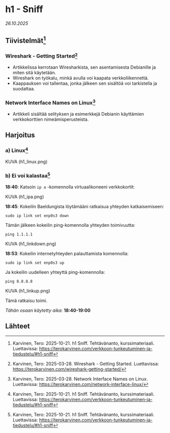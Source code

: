 # h1 - Sniff

*26.10.2025*

## Tiivistelmät[^1]

### Wireshark - Getting Started[^2]

- Artikkelissa kerrotaan Wiresharkista, sen asentamisesta Debianille ja miten sitä käytetään.
- Wireshark on työkalu, minkä avulla voi kaapata verkkoliikennettä.
- Kaappauksen voi tallentaa, jonka jälkeen sen sisältöä voi tarkistella ja suodattaa.

### Network Interface Names on Linux[^3]

- Artikkeli sisältää selityksen ja esimerkkejä Debianin käyttämien verkkokorttien nimeämisperusteista.


## Harjoitus

### a) Linux[^1]

KUVA (h1_linux.png)

### b) Ei voi kalastaa[^1]

**18:40**: Katsoin ```ip a``` -komennolla virtuaalikoneeni verkkokortit: 

KUVA (h1_ipa.png)

**18:45**: Kokeilin Baeldungista löytämääni ratkaisua yhteyden katkaisemiseen: 

```sudo ip link set enp0s3 down```

Tämän jälkeen kokeilin ping-komennolla yhteyden toimivuutta: 

```ping 1.1.1.1```

KUVA (h1_linkdown.png)

**18:53**: Kokeilin internetyhteyden palauttamista komennolla: 

```sudo ip link set enp0s3 up```

Ja kokeilin uudelleen yhteyttä ping-komennolla: 

```ping 8.8.8.8```

KUVA (h1_linkup.png)

Tämä ratkaisu toimi. 

*Tähän osaan käytetty aika*: **18:40-19:00**

## Lähteet

[^1]: Karvinen, Tero: 2025-10-21. h1 Sniff. Tehtävänanto, kurssimateriaali. Luettavissa: https://terokarvinen.com/verkkoon-tunkeutuminen-ja-tiedustelu/#h1-sniff
[^2]: Karvinen, Tero: 2025-03-28. Wireshark - Getting Started. Luettavissa: https://terokarvinen.com/wireshark-getting-started/
[^3]: Karvinen, Tero: 2025-03-28. Network Interface Names on Linux. Luettavissa: https://terokarvinen.com/network-interface-linux/
